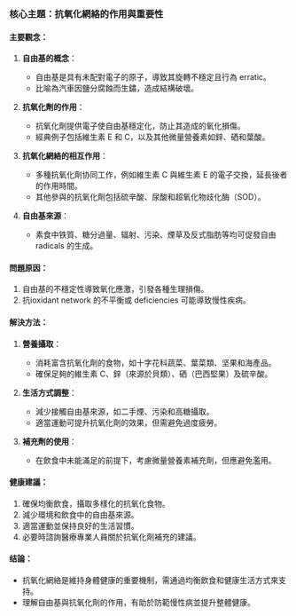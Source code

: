 ### 核心主題：抗氧化網絡的作用與重要性

#### 主要觀念：
1. **自由基的概念**：
   - 自由基是具有未配對電子的原子，導致其旋轉不穩定且行為 erratic。
   - 比喻為汽車因鹽分腐蝕而生鏽，造成結構破壞。

2. **抗氧化劑的作用**：
   - 抗氧化劑提供電子使自由基穩定化，防止其造成的氧化損傷。
   - 經典例子包括維生素 E 和 C，以及其他微量營養素如鋅、硒和葉酸。

3. **抗氧化網絡的相互作用**：
   - 多種抗氧化劑协同工作，例如維生素 C 與維生素 E 的電子交換，延長後者的作用時間。
   - 其他參與的抗氧化劑包括硫辛酸、尿酸和超氧化物歧化酶（SOD）。

4. **自由基來源**：
   - 素食中铁質、糖分過量、辐射、污染、煙草及反式脂肪等均可促發自由 radicals 的生成。

#### 問題原因：
1. 自由基的不穩定性導致氧化應激，引發各種生理損傷。
2. 抗ioxidant network 的不平衡或 deficiencies 可能導致慢性疾病。

#### 解決方法：
1. **營養攝取**：
   - 消耗富含抗氧化劑的食物，如十字花科蔬菜、葉菜類、坚果和海產品。
   - 確保足夠的維生素 C、鋅（來源於貝類）、硒（巴西堅果）及硫辛酸。

2. **生活方式調整**：
   - 減少接觸自由基來源，如二手煙、污染和高糖攝取。
   - 適當運動可提升抗氧化劑的效果，但需避免過度疲勞。

3. **補充劑的使用**：
   - 在飲食中未能滿足的前提下，考慮微量營養素補充劑，但應避免濫用。

#### 健康建議：
1. 確保均衡飲食，攝取多樣化的抗氧化食物。
2. 減少環境和飲食中的自由基來源。
3. 適當運動並保持良好的生活習慣。
4. 必要時諮詢醫療專業人員關於抗氧化劑補充的建議。

#### 结論：
- 抗氧化網絡是維持身體健康的重要機制，需通過均衡飲食和健康生活方式來支持。
- 理解自由基與抗氧化劑的作用，有助於防範慢性病並提升整體健康。